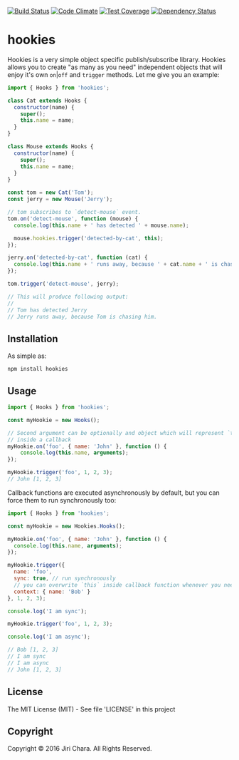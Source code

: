 [![Build Status](https://travis-ci.org/JiriChara/hookies.svg)](https://travis-ci.org/JiriChara/hookies)
[![Code Climate](https://codeclimate.com/github/JiriChara/hookies/badges/gpa.svg)](https://codeclimate.com/github/JiriChara/hookies)
[![Test Coverage](https://codeclimate.com/github/JiriChara/hookies/badges/coverage.svg)](https://codeclimate.com/github/JiriChara/hookies/coverage)
[![Dependency Status](https://gemnasium.com/JiriChara/hookies.svg)](https://gemnasium.com/JiriChara/hookies)

# hookies

Hookies is a very simple object specific publish/subscribe library. Hookies allows you to create "as many as you need" independent objects that will enjoy it's own `on`|`off` and `trigger` methods. Let me give you an example:

```javascript
import { Hooks } from 'hookies';

class Cat extends Hooks {
  constructor(name) {
    super();
    this.name = name;
  }
}

class Mouse extends Hooks {
  constructor(name) {
    super();
    this.name = name;
  }
}

const tom = new Cat('Tom');
const jerry = new Mouse('Jerry');

// tom subscribes to `detect-mouse` event.
tom.on('detect-mouse', function (mouse) {
  console.log(this.name + ' has detected ' + mouse.name);

  mouse.hookies.trigger('detected-by-cat', this);
});

jerry.on('detected-by-cat', function (cat) {
  console.log(this.name + ' runs away, because ' + cat.name + ' is chasing him.');
});

tom.trigger('detect-mouse', jerry);

// This will produce following output:
//
// Tom has detected Jerry
// Jerry runs away, because Tom is chasing him.
```

## Installation

As simple as:

`npm install hookies`

## Usage

```javascript
import { Hooks } from 'hookies';

const myHookie = new Hooks();

// Second argument can be optionally and object which will represent `this`
// inside a callback
myHookie.on('foo', { name: 'John' }, function () {
    console.log(this.name, arguments);
});

myHookie.trigger('foo', 1, 2, 3);
// John [1, 2, 3]
```

Callback functions are executed asynchronously by default, but you can force them to run synchronously too:

```javascript
import { Hooks } from 'hookies';

const myHookie = new Hookies.Hooks();

myHookie.on('foo', { name: 'John' }, function () {
  console.log(this.name, arguments);
});

myHookie.trigger({
  name: 'foo',
  sync: true, // run synchronously
  // you can overwrite `this` inside callback function whenever you need to
  context: { name: 'Bob' }
}, 1, 2, 3);

console.log('I am sync');

myHookie.trigger('foo', 1, 2, 3);

console.log('I am async');

// Bob [1, 2, 3]
// I am sync
// I am async
// John [1, 2, 3]
```

## License
The MIT License (MIT) - See file 'LICENSE' in this project

## Copyright
Copyright © 2016 Jiri Chara. All Rights Reserved.
